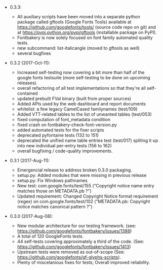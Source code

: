 * 0.3.3:
  - All auxiliary scripts have been moved into a separate python
    package called gftools (Google Fonts Tools) available at
    https://github.com/googlefonts/tools/ (source code repo on git) and at
    https://pypi.python.org/pypi/gftools (installable package on PyPI).
  - Fontbakery is now solely focused on font family automated quality tests.
  - new subcommand: list-italicangle (moved to gftools as well)
  - several bugfixes

* 0.3.2 (2017-Oct-11):
  - Increased self-testing now covering a bit more than half of the google fonts testsuite (more self-testing to be done on upcoming releases).
  - overall refactoring of all test implementations so that they're all self-contained
  - updated prebuilt FVal binary (built from proper sources)
  - Added APIs used by the web dashboard and report documents
  - whitelist: a few legacy CamelCased familynames (test/109)
  - Added VTT-related tables to the list of unwanted tables (test/053)
  - fixed computation of font_metadata condition
  - fixed crash on fontbakery-check-font-version.py
  - added automated tests for the fixer scripts
  - deprecated pyfontaine tests (132 to 151)
  - deprecated the unified name table entries test (test/017) spliting it up into new individual per-entry tests (156 to 162)
  - overall bugfixing / code-quality improvements.

* 0.3.1 (2017-Aug-11):
  - Emergencial release to address broken 0.3.0 packaging.
  - setup.py: Added modules that were missing in previous release
  - setup.py: Fix Windows pathnames
  - New test: com.google.fonts/test/155 ("Copyright notice name entry matches those on METADATA.pb ?")
  - Updated requirement: Changed Copyright Notice format requirement (regex) on com.google.fonts/test/102 ("METADATA.pb: Copyright notice matches canonical pattern ?")

* 0.3.0 (2017-Aug-08):
  - New modular architecture for our testing framework. (see: https://github.com/googlefonts/fontbakery/issues/1388)
  - A total of 120 GoogleFonts tests.
  - 44 self-tests covering approximately a third of the code. (See: https://github.com/googlefonts/fontbakery/issues/1413)
  - Upstream tests were removed as out-of-scope (See: https://github.com/googlefonts/gf-glyphs-scripts).
  - Plenty of miscelanious fixes for tests; Overall improved reliability.
